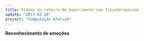 ```yaml
---
title: Vídeos do roteiro do experimento com fisioterapeutas
update: "2017-03-26"
project: "Computação Afetiva"
---
```

**Reconhecimento de emoções**
